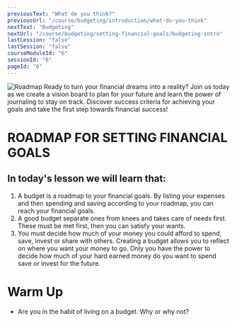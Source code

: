 ```yaml
---
previousText: "What do you think?"
previousUrl: "/course/budgeting/introduction/what-do-you-think"
nextText: "Budgeting"
nextUrl: "/course/budgeting/setting-financial-goals/budgeting-intro"
lastLession: "false"
lastSession: "false"
courseModuleId: "6"
sessionId: "6"
pageId: "6"
---
```



![Roadmap](/assets/img/roadmap.png)
<sparkle-character-intro class="shift-up-overlap" position="right" character="yuna">
Ready to turn your financial dreams into a reality? Join us today as we create a vision board to plan for your future and learn the power of journaling to stay on track. Discover success criteria for achieving your goals and take the first step towards financial success!</sparkle-character-intro>
# ROADMAP FOR SETTING FINANCIAL GOALS
## In today's lesson we will learn that:
1. A budget is a roadmap to your financial goals. By listing your expenses and then spending and saving according to your roadmap, you can reach your financial  goals.
2. A good budget separate ones from knees and takes care of needs first. These must be met first, then you can satisfy your wants. 
3. You must decide how much of your money you could afford to spend, save, invest or share with others. Creating a budget allows you to reflect on where you want your money to go. Only you have the power to decide how much of your hard earned money do you want to spend save or invest for the future.

# Warm Up
- Are you in the habit of living on a budget. Why or why not?